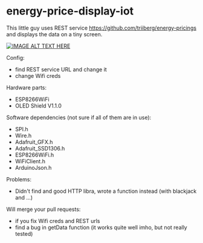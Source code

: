 # energy-price-display-iot

This little guy uses REST service https://github.com/triiberg/energy-pricings and displays the data on a tiny screen.

[![IMAGE ALT TEXT HERE](https://img.youtube.com/vi/-jWOiwHyNCo/0.jpg)](https://www.youtube.com/watch?v=-jWOiwHyNCo)

Config:
* find REST service URL and change it
* change Wifi creds

Hardware parts:
* ESP8266WiFi
* OLED Shield V1.1.0

Software dependencies (not sure if all of them are in use):
* SPI.h
* Wire.h
* Adafruit_GFX.h
* Adafruit_SSD1306.h
* ESP8266WiFi.h
* WiFiClient.h
* ArduinoJson.h

Problems:
* Didn't find and good HTTP libra, wrote a function instead (with blackjack and ...)

Will merge your pull requests:
* if you fix Wifi creds and REST urls
* find a bug in getData function (it works quite well imho, but not really tested)
